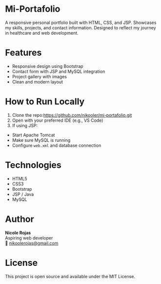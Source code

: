 # Mi-Portafolio
A responsive personal portfolio built with HTML, CSS, and JSP. Showcases my skills, projects, and contact information. Designed to reflect my journey in healthcare and web development.
# Features
- Responsive design using Bootstrap
- Contact form with JSP and MySQL integration
- Project gallery with images
- Clean and modern layout
# How to Run Locally
1. Clone the repo:https://github.com/nikooler/mi-portafolio.git
2. Open with your preferred IDE (e.g., VS Code)
3. If using JSP:
- Start Apache Tomcat
- Make sure MySQL is running
- Configure `web.xml` and database connection
# Technologies
- HTML5
- CSS3
- Bootstrap
- JSP / Java
- MySQL
# Author
**Nicole Rojas**  
Aspiring web developer  
📧 nikoolerojas@gmail.com 
# License
This project is open source and available under the MIT License.

